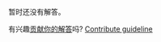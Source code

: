 
暂时还没有解答。

有兴趣[贡献你的解答](https://github.com/BFEdev/BFE.dev-solutions/blob/main/problem/implement-bigint-addition-with-sign_zh.md)吗? [Contribute guideline](https://github.com/BFEdev/BFE.dev-solutions#how-to-contribute)
